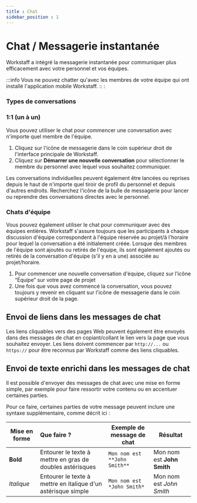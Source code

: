 ```yaml
---
title : Chat
sidebar_position : 1
---
```


# Chat / Messagerie instantanée

Workstaff a intégré la messagerie instantanée pour communiquer plus efficacement avec votre personnel et vos équipes.

:::info
Vous ne pouvez chatter qu'avec les membres de votre équipe qui ont installé l'application mobile Workstaff.
:: :

### Types de conversations

### 1:1 (un à un)

Vous pouvez utiliser le chat pour commencer une conversation avec n'importe quel membre de l'équipe.

1. Cliquez sur l'icône de messagerie dans le coin supérieur droit de l'interface principale de Workstaff.
2. Cliquez sur **Démarrer une nouvelle conversation** pour sélectionner le membre du personnel avec lequel vous souhaitez communiquer.

Les conversations individuelles peuvent également être lancées ou reprises depuis le haut de n'importe quel tiroir de profil du personnel et depuis d'autres endroits. Recherchez l'icône de la bulle de messagerie pour lancer ou reprendre des conversations directes avec le personnel.

### Chats d'équipe

Vous pouvez également utiliser le chat pour communiquer avec des équipes entières. Workstaff s'assure toujours que les participants à chaque discussion d'équipe correspondent à l'équipe réservée au projet/à l'horaire pour lequel la conversation a été initialement créée.
Lorsque des membres de l'équipe sont ajoutés ou retirés de l'équipe, ils sont également ajoutés ou retirés de la conversation d'équipe (s'il y en a une) associée au projet/horaire.

1. Pour commencer une nouvelle conversation d'équipe, cliquez sur l’icône “Équipe” sur votre page de projet
3. Une fois que vous avez commencé la conversation, vous pouvez toujours y revenir en cliquant sur l'icône de messagerie dans le coin supérieur droit de la page.

## Envoi de liens dans les messages de chat

Les liens cliquables vers des pages Web peuvent également être envoyés dans des messages de chat en copiant/collant le lien vers la page que vous souhaitez envoyer. Les liens doivent commencer par `http://...` ou `https://` pour être reconnus par Workstaff comme des liens cliquables.

## Envoi de texte enrichi dans les messages de chat

Il est possible d'envoyer des messages de chat avec une mise en forme simple, par exemple pour faire ressortir votre contenu ou en accentuer certaines parties.

Pour ce faire, certaines parties de votre message peuvent inclure une syntaxe supplémentaire, comme décrit ici :

| Mise en forme | Que faire ?                                                   | Exemple de message de chat   | Résultat                   |
|---------------|:--------------------------------------------------------------|------------------------------|----------------------------|
| **Bold**      | Entourer le texte à mettre en gras de doubles astérisques     | `Mon nom est **John Smith**` | Mon nom est **John Smith** |
| *Italique*    | Entourer le texte à mettre en italique d'un astérisque simple | `Mon nom est *John Smith*`   | Mon nom est *John Smith*   |